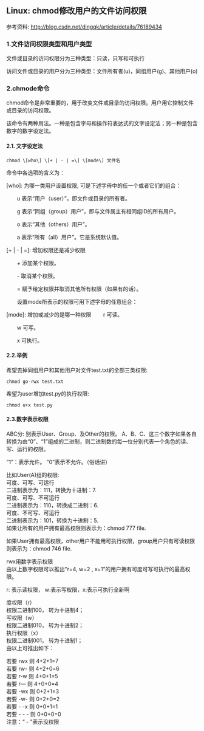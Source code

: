 ## Linux: chmod修改用户的文件访问权限

参考资料: http://blog.csdn.net/dingqk/article/details/76189434

### 1.文件访问权限类型和用户类型

文件或目录的访问权限分为三种类型：只读，只写和可执行

访问文件或目录的用户分为三种类型：文件所有者(u)，同组用户(g)、其他用户(o)

### 2.chmode命令

chmod命令是非常重要的，用于改变文件或目录的访问权限。用户用它控制文件或目录的访问权限。

该命令有两种用法。一种是包含字母和操作符表达式的文字设定法；另一种是包含数字的数字设定法。

#### 2.1. 文字设定法
```shell
chmod \[who\] \[+ | - | =\] \[mode\] 文件名
```
命令中各选项的含义为：

\[who\]: 为哪一类用户设置权限, 可是下述字母中的任一个或者它们的组合：

　　u 表示“用户（user）”，即文件或目录的所有者。

　　g 表示“同组（group）用户”，即与文件属主有相同组ID的所有用户。

　　o 表示“其他（others）用户”。

　　a 表示“所有（all）用户”。它是系统默认值。


\[+ | - | =\]: 增加权限还是减少权限

　　+ 添加某个权限。

　　- 取消某个权限。

　　= 赋予给定权限并取消其他所有权限（如果有的话）。

　　设置mode所表示的权限可用下述字母的任意组合：

\[mode\]: 增加或减少的是哪一种权限
　　r 可读。

　　w 可写。

　　x 可执行。

#### 2.2.举例
希望去掉同组用户和其他用户对文件test.txt的全部三类权限:
```shell
chmod go-rwx test.txt
```
希望为user增加test.py的执行权限:
```shell
chmod u+x test.py
```

#### 2.3.数字表示权限

ABC分: 别表示User、Group、及Other的权限。
A、B、C、这三个数字如果各自转换为由“0”、“1”组成的二进制，则二进制数的每一位分别代表一个角色的读、写、运行的权限。

“1”：表示允许。 “0”表示不允许。（俗话讲）

比如User\(A\)组的权限:  
可度、可写、可运行   
二进制表示为：111，转换为十进制：7.  
可度、可写、不可运行   
二进制表示为：110，转换成二进制：6.  
可度、不可写、可运行   
二进制表示为：101，转换为十进制：5.  
如果让所有的用户拥有最高权限则表示为：chmod 777 file.

如果User拥有最高权限，other用户不能用可执行权限，group用户只有可读权限则表示为：chmod 746 file.

rwx用数字表示权限  
由以上数字权限可以推出”r=4, w=2 , x=1”的用户拥有可度可写可执行的最高权限。

r: 表示读权限， w:表示写权限，x:表示可执行全新啊

度权限（r）   
权限二进制100， 转为十进制4；  
写权限（w）   
权限二进制010， 转为十进制2；  
执行权限（x）   
权限二进制001， 转为十进制1；  
由以上可推出如下：

若要 rwx 则 4+2+1=7   
若要 rw- 则 4+2+0=6   
若要 r-w 则 4+0+1=5   
若要 r— 则 4+0+0=4   
若要 -wx 则 0+2+1=3   
若要 -w- 则 0+2+0=2   
若要 - -x 则 0+0+1=1   
若要 - - - 则 0+0+0=0   
注意：“ - ”表示没权限


